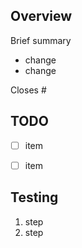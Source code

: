 Overview
--------

Brief summary

- change
- change

Closes #


TODO
----

- [ ] item
- [ ] item


Testing
-------

1. step
1. step
